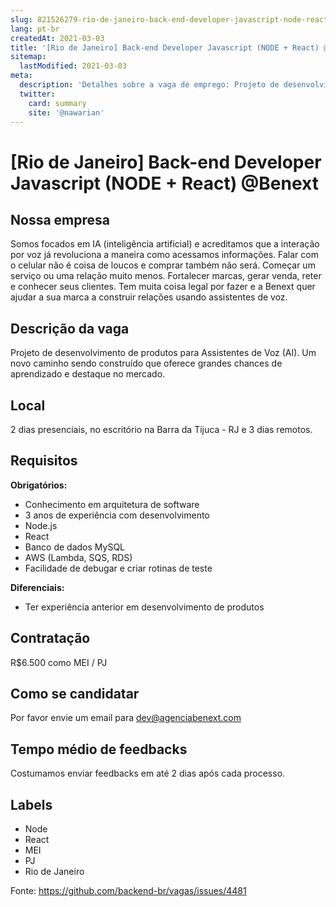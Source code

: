 ```yaml
---
slug: 821526279-rio-de-janeiro-back-end-developer-javascript-node-react-at-benext
lang: pt-br
createdAt: 2021-03-03
title: '[Rio de Janeiro] Back-end Developer Javascript (NODE + React) @Benext - Vaga de Emprego'
sitemap:
  lastModified: 2021-03-03
meta:
  description: 'Detalhes sobre a vaga de emprego: Projeto de desenvolvimento de produtos para Assistentes de Voz (AI). Um novo caminho sendo construído que oferece grandes chances de aprendizado e destaque no mercado.'
  twitter:
    card: summary
    site: '@nawarian'
---
```


# [Rio de Janeiro] Back-end Developer Javascript (NODE + React) @Benext

## Nossa empresa

Somos focados em IA (inteligência artificial) e acreditamos que a interação por voz já revoluciona a maneira como acessamos informações. Falar com o celular não é coisa de loucos e comprar também não será. Começar um serviço ou uma relação muito menos. Fortalecer marcas, gerar venda, reter e conhecer seus clientes. Tem muita coisa legal por fazer e a Benext quer ajudar a sua marca a construir relações usando assistentes de voz.

## Descrição da vaga

Projeto de desenvolvimento de produtos para Assistentes de Voz (AI).
Um novo caminho sendo construído que oferece grandes chances de aprendizado e destaque no mercado.

## Local

2 dias presenciais, no escritório na Barra da Tijuca - RJ e 3 dias remotos.

## Requisitos

**Obrigatórios:**
- Conhecimento em arquitetura de software 
- 3 anos de experiência com desenvolvimento
- Node.js
- React
- Banco de dados MySQL
- AWS (Lambda, SQS, RDS)
- Facilidade de debugar e criar rotinas de teste

**Diferenciais:**
- Ter experiência anterior em desenvolvimento de produtos

## Contratação

R$6.500 como MEI / PJ 

## Como se candidatar

Por favor envie um email para dev@agenciabenext.com 

## Tempo médio de feedbacks

Costumamos enviar feedbacks em até 2 dias após cada processo.

## Labels
- Node
- React
- MEI
- PJ
- Rio de Janeiro

Fonte: https://github.com/backend-br/vagas/issues/4481